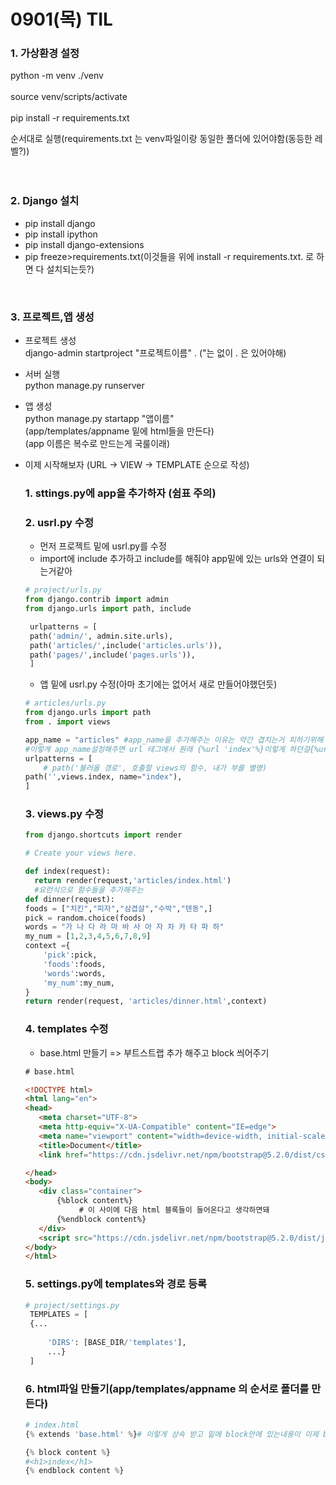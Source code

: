 # 0901(목) TIL

### 1. 가상환경 설정
python -m venv ./venv  
<br>
source venv/scripts/activate  
<br>
pip install -r requirements.txt
<br>

순서대로 실행(requirements.txt 는 venv파일이랑 동일한 폴더에 있어야함(동등한 레벨?))
<br>
<br>
<br>

### 2. Django 설치
- pip install django
- pip install ipython
- pip install django-extensions
- pip freeze>requirements.txt(이것들을 위에 install -r requirements.txt. 로 하면 다 설치되는듯?)
<br>

### 3. 프로젝트,앱 생성 
- 프로젝트 생성    
django-admin startproject "프로젝트이름" . ("는 없이 . 은 있어야해)
- 서버 실행  
python manage.py runserver
- 앱 생성  
python manage.py startapp "앱이름"  
(app/templates/appname  밑에 html들을 만든다)  
(app 이름은 복수로 만드는게 국룰이래)

- 이제 시작해보자 (URL -> VIEW -> TEMPLATE 순으로 작성)
  ### 1. sttings.py에 app을 추가하자 (쉼표 주의)
  ### 2. usrl.py 수정
   -  먼저 프로젝트 밑에 usrl.py를 수정
   -  import에 include 추가하고 include를 해줘야 app밑에 있는 urls와 연결이 되는거같아
   ```py
   # project/urls.py
   from django.contrib import admin
   from django.urls import path, include

    urlpatterns = [
    path('admin/', admin.site.urls),
    path('articles/',include('articles.urls')),
    path('pages/',include('pages.urls')),
    ]
   ```
    - 앱 밑에 usrl.py 수정(아마 초기에는 없어서 새로 만들어야했던듯)
    ```py
    # articles/urls.py
    from django.urls import path
    from . import views

    app_name = "articles" #app_name을 추가해주는 이유는 약간 겹치는거 피하기위해 하는거같은데 쨌든 
    #이렇게 app_name설정해주면 url 테그에서 원래 {%url 'index'%}이렇게 하던걸{%url 'articles:index'%} 이렇게 바꿔야해 안바꾸면 NoReverceMatch 에러가 발생한대  
    urlpatterns = [
		# path('불러올 경로', 호출할 views의 함수, 내가 부를 별명)
    path('',views.index, name="index"),
    ]
    ```
   ### 3. views.py 수정
    ```py
    from django.shortcuts import render

    # Create your views here.

    def index(request):
      return render(request,'articles/index.html')
      #요런식으로 함수들을 추가해주는
    def dinner(request):
    foods = ["치킨","피자","삼겹살","수박","텐동",]
    pick = random.choice(foods)
    words = "가 나 다 라 마 바 사 아 자 차 카 타 파 하"
    my_num = [1,2,3,4,5,6,7,8,9]
    context ={
        'pick':pick,
        'foods':foods,
        'words':words,
        'my_num':my_num,
    }
    return render(request, 'articles/dinner.html',context)
    ```
    ### 4. templates 수정
    - base.html 만들기 => 부트스트랩 추가 해주고 block 씌어주기
    ```html
    # base.html

   <!DOCTYPE html>
   <html lang="en">
   <head>
       <meta charset="UTF-8">
       <meta http-equiv="X-UA-Compatible" content="IE=edge">
       <meta name="viewport" content="width=device-width, initial-scale=1.0">
       <title>Document</title>
       <link href="https://cdn.jsdelivr.net/npm/bootstrap@5.2.0/dist/css/bootstrap.min.css" rel="stylesheet" integrity="sha384-gH2yIJqKdNHPEq0n4Mqa/HGKIhSkIHeL5AyhkYV8i59U5AR6csBvApHHNl/vI1Bx" crossorigin="anonymous">

   </head>
   <body>
       <div class="container">
           {%block content%}
   				# 이 사이에 다음 html 블록들이 들어온다고 생각하면돼
           {%endblock content%}
       </div>
       <script src="https://cdn.jsdelivr.net/npm/bootstrap@5.2.0/dist/js/bootstrap.bundle.min.js" integrity="sha384-A3rJD856KowSb7dwlZdYEkO39Gagi7vIsF0jrRAoQmDKKtQBHUuLZ9AsSv4jD4Xa" crossorigin="anonymous"></script>
   </body>
   </html>
   ```

   ### 5. settings.py에 templates와 경로 등록
   ```py
   # project/settings.py
    TEMPLATES = [
    {...
        
        'DIRS': [BASE_DIR/'templates'],
		...}
    ]
   ```
   ### 6. html파일 만들기(app/templates/appname 의 순서로 폴더를 만든다)
   ```py
   # index.html
  {% extends 'base.html' %}# 이렇게 상속 받고 밑에 block안에 있는내용이 이제 base 블록안에 들어간다고 생각하면 될거같음

  {% block content %}
  #<h1>index</h1>
  {% endblock content %}
  ```